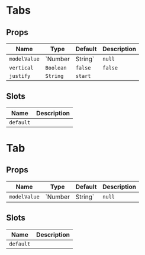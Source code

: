 # Tabs

## Props

| Name         | Type            | Default | Description |
| ------------ | --------------- | ------- | ----------- |
| `modelValue` | `Number|String` | `null`  | `v-model`   |
| `vertical`   | `Boolean`       | `false` | `false`     |
| `justify`    | `String`        | `start` |             |

## Slots

| Name      | Description |
| --------- | ----------- |
| `default` |             |

# Tab

## Props

| Name         | Type            | Default | Description |
| ------------ | --------------- | ------- | ----------- |
| `modelValue` | `Number|String` | `null`  | `v-model`   |

## Slots

| Name      | Description |
| --------- | ----------- |
| `default` |             |
